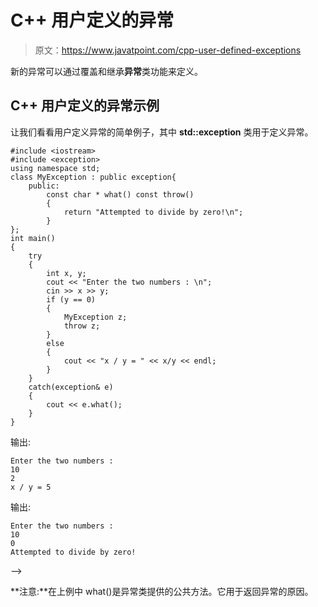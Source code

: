 # C++ 用户定义的异常

> 原文：<https://www.javatpoint.com/cpp-user-defined-exceptions>

新的异常可以通过覆盖和继承**异常**类功能来定义。

## C++ 用户定义的异常示例

让我们看看用户定义异常的简单例子，其中 **std::exception** 类用于定义异常。

```
#include <iostream>
#include <exception>
using namespace std;
class MyException : public exception{
    public:
        const char * what() const throw()
        {
            return "Attempted to divide by zero!\n";
        }
};
int main()
{
    try
    {
        int x, y;
        cout << "Enter the two numbers : \n";
        cin >> x >> y;
        if (y == 0)
        {
            MyException z;
            throw z;
        }
        else
        {
            cout << "x / y = " << x/y << endl;
        }
    }
    catch(exception& e)
    {
        cout << e.what();
    }
}

```

输出:

```
Enter the two numbers :
10
2
x / y = 5  

```

输出:

```
Enter the two numbers :
10
0
Attempted to divide by zero!

```

-->

**注意:**在上例中 what()是异常类提供的公共方法。它用于返回异常的原因。